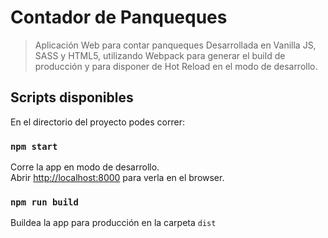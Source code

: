 # Contador de Panqueques

> Aplicación Web para contar panqueques
Desarrollada en Vanilla JS, SASS y HTML5, utilizando Webpack para generar el build de producción y para disponer de Hot Reload en el modo de desarrollo.

## Scripts disponibles

En el directorio del proyecto podes correr:

### `npm start`

Corre la app en modo de desarrollo.<br />
Abrir [http://localhost:8000](http://localhost:8000) para verla en el browser.

### `npm run build`

Buildea la app para producción en la carpeta `dist`<br />

